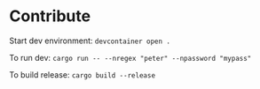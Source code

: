 # Contribute

Start dev environment:
`devcontainer open .`

To run dev:
`cargo run -- --nregex "peter" --npassword "mypass"`

To build release:
`cargo build --release`
